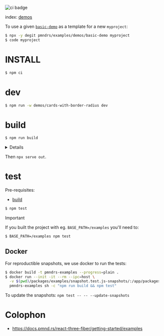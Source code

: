 ![ci badge](https://github.com/pmndrs/examples/actions/workflows/ci.yml/badge.svg?branch=main)

index: [demos](demos)

To use a given [`basic-demo`](demos/basic-demo) as a template for a new `myproject`:

```sh
$ npx -y degit pmndrs/examples/demos/basic-demo myproject
$ code myproject
```

# INSTALL

```sh
$ npm ci
```

# dev

```sh
$ npm run -w demos/cards-with-border-radius dev
```

# build

```sh
$ npm run build
```

<details>

This will:

1. execute `^build2` which will `vite build` each `demos/*` with:

- a `--base` set to `${BASE_PATH}/${app_name}`
- a custom vite `--config`, whith a `monkey()` plugin that will:
  - [`deterministic`](packages/examples/src/deterministic.js) script into `src/index.jsx`
  - monkeypatch the `<Canvas>` with [`CheesyCanvas`](packages/examples/src/CheesyCanvas.jsx) for setting up the scene for playwright screenshots

2. build the Next.js `apps/website`
3. copy final result into `out` folder

> [!TIP]
> This is totally fine `BASE_PATH` to be unset/empty. But for debug purposes(to be 1:1 with GitHub pages) you can:
>
> ```sh
> $ BASE_PATH=/examples npm run build
> ```

</details>

Then `npx serve out`.

# test

Pre-requisites:

- [build](#build)

```sh
$ npm test
```

> [!IMPORTANT]
> If you built the project with eg. `BASE_PATH=/examples` you'll need to:
>
> ```sh
> $ BASE_PATH=/examples npm test
> ```

## Docker

For reproductible snapshots, we use docker to run the tests:

```sh
$ docker build -t pmndrs-examples --progress=plain .
$ docker run --init -it --rm --ipc=host \
  -v $(pwd)/packages/examples/snapshot.test.js-snapshots/:/app/packages/examples/snapshot.test.js-snapshots/ \
  pmndrs-examples sh -c "npm run build && npm test"
```

To update the snapshots: `npm test -- -- --update-snapshots`

# Colophon

- https://docs.pmnd.rs/react-three-fiber/getting-started/examples
